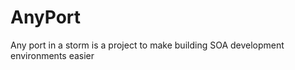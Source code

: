 AnyPort
=======

Any port in a storm is a project to make building SOA development environments easier
